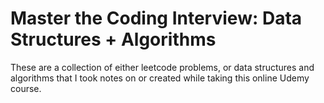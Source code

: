 # Master the Coding Interview: Data Structures + Algorithms

These are a collection of either leetcode problems,
or data structures and algorithms that I took notes on or created
while taking this online Udemy course.
